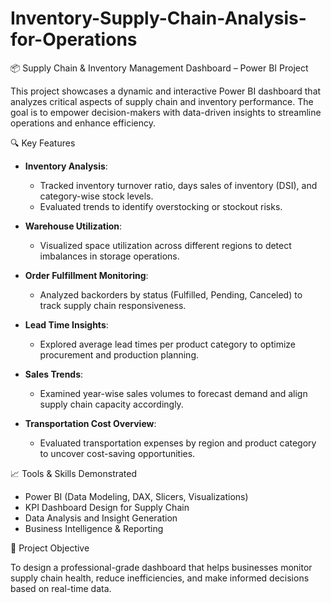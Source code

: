 # Inventory-Supply-Chain-Analysis-for-Operations
📦 Supply Chain & Inventory Management Dashboard – Power BI Project

This project showcases a dynamic and interactive Power BI dashboard that analyzes critical aspects of supply chain and inventory performance. The goal is to empower decision-makers with data-driven insights to streamline operations and enhance efficiency.

🔍 Key Features

- **Inventory Analysis**: 
  - Tracked inventory turnover ratio, days sales of inventory (DSI), and category-wise stock levels.
  - Evaluated trends to identify overstocking or stockout risks.

- **Warehouse Utilization**:
  - Visualized space utilization across different regions to detect imbalances in storage operations.

- **Order Fulfillment Monitoring**:
  - Analyzed backorders by status (Fulfilled, Pending, Canceled) to track supply chain responsiveness.

- **Lead Time Insights**:
  - Explored average lead times per product category to optimize procurement and production planning.

- **Sales Trends**:
  - Examined year-wise sales volumes to forecast demand and align supply chain capacity accordingly.

- **Transportation Cost Overview**:
  - Evaluated transportation expenses by region and product category to uncover cost-saving opportunities.

📈 Tools & Skills Demonstrated

- Power BI (Data Modeling, DAX, Slicers, Visualizations)
- KPI Dashboard Design for Supply Chain
- Data Analysis and Insight Generation
- Business Intelligence & Reporting

📌 Project Objective

To design a professional-grade dashboard that helps businesses monitor supply chain health, reduce inefficiencies, and make informed decisions based on real-time data.
